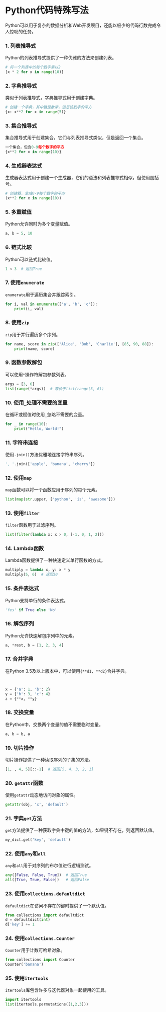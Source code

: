 # Python代码特殊写法

Python可以用于复杂的数据分析和Web开发项目，还能以极少的代码行数完成令人惊叹的任务。 

### 1. 列表推导式

Python的列表推导式提供了一种优雅的方法来创建列表。

```python
# 将一个列表中的每个数字乘以2
[x * 2 for x in range(10)]
```

### 2. 字典推导式

类似于列表推导式，字典推导式用于创建字典。

```python
# 创建一个字典，其中键是数字，值是该数字的平方
{x: x**2 for x in range(5)}
```

### 3. 集合推导式

集合推导式用于创建集合，它们与列表推导式类似，但是返回一个集合。

```python
一个集合，包含0-9每个数字的平方
{x**2 for x in range(10)}
```

### 4. 生成器表达式

生成器表达式用于创建一个生成器，它们的语法和列表推导式相似，但使用圆括号。

```python
# 创建器，生成0-9每个数字的平方
(x**2 for x in range(10))
```

### 5. 多重赋值

Python允许同时为多个变量赋值。

```python
a, b = 5, 10
```

### 6. 链式比较

Python可以链式比较值。

```python
1 < 3  # 返回True
```

### 7. 使用`enumerate`

`enumerate`用于遍历集合并跟踪索引。

```python
for i, val in enumerate(['a', 'b', 'c']):
    print(i, val)
```

### 8. 使用`zip`

`zip`用于并行遍历多个序列。

```python
for name, score in zip(['Alice', 'Bob', 'Charlie'], [85, 90, 88]):
    print(name, score)
```

### 9. 函数参数解包

可以使用`*`操作符解包参数列表。

```python
args = [3, 6]
list(range(*args))  # 等价于list(range(3, 6))
```

### 10. 使用`_`处理不需要的变量

在循环或赋值时使用`_`忽略不需要的变量。

```python
for _ in range(10):
    print("Hello, World!")
```

### 11. 字符串连接

使用`.join()`方法优雅地连接字符串序列。

```python
', '.join(['apple', 'banana', 'cherry'])
```

### 12. 使用`map`

`map`函数可以将一个函数应用于序列的每个元素。

```python
list(map(str.upper, ['python', 'is', 'awesome']))
```

### 13. 使用`filter`

`filter`函数用于过滤序列。

```python
list(filter(lambda x: x > 0, [-1, 0, 1, 2]))
```

### 14. Lambda函数

Lambda函数提供了一种快速定义单行函数的方式。

```python
multiply = lambda x, y: x * y
multiply(5, 6)  # 返回30
```

### 15. 条件表达式

Python支持单行的条件表达式。

```python
'Yes' if True else 'No'
```

### 16. 解包序列

Python允许快速解包序列中的元素。

```python
a, *rest, b = [1, 2, 3, 4]
```

### 17. 合并字典

在Python 3.5及以上版本中，可以使用`{**d1, **d2}`合并字典。

```python


x = {'a': 1, 'b': 2}
y = {'b': 3, 'c': 4}
z = {**x, **y}
```

### 18. 交换变量

在Python中，交换两个变量的值不需要临时变量。

```python
a, b = b, a
```

### 19. 切片操作

切片操作提供了一种读取序列的子集的方法。

```python
[1, , 4, 5][::-1]  # 返回[5, 4, 3, 2, 1]
```

### 20. `getattr`函数

使用`getattr`动态地访问对象的属性。

```python
getattr(obj, 'x', 'default')
```

### 21. 字典`get`方法

`get`方法提供了一种获取字典中键的值的方法，如果键不存在，则返回默认值。

```python
my_dict.get('key', 'default')
```

### 22. 使用`any`和`all`

`any`和`all`用于对序列的布尔值进行逻辑测试。

```python
any([False, False, True])  # 返回True
all([True, True, False])   # 返回False
```

### 23. 使用`collections.defaultdict`

`defaultdict`在访问不存在的键时提供了一个默认值。

```python
from collections import defaultdict
d = defaultdict(int)
d['key'] += 1
```

### 24. 使用`collections.Counter`

`Counter`用于计数可哈希对象。

```python
from collections import Counter
Counter('banana')
```

### 25. 使用`itertools`

`itertools`库包含许多与迭代器对象一起使用的工具。

```python
import itertools
list(itertools.permutations([1,2,3]))
```

